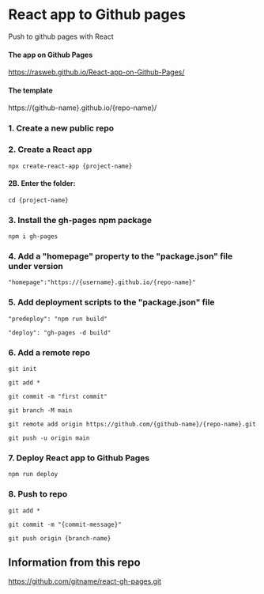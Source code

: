 # React app to Github pages 

Push to github pages with React

#### The app on Github Pages
https://rasweb.github.io/React-app-on-Github-Pages/

#### The template
https://{github-name}.github.io/{repo-name}/


### 1. Create a new public repo

### 2. Create a React app
```
npx create-react-app {project-name}
```

#### 2B. Enter the folder:
```
cd {project-name}
```

### 3. Install the gh-pages npm package
```
npm i gh-pages
```

### 4. Add a "homepage" property to the "package.json" file under version
```
"homepage":"https://{username}.github.io/{repo-name}"
```

### 5. Add deployment scripts to the "package.json" file
```
"predeploy": "npm run build"
```

```
"deploy": "gh-pages -d build"
```

### 6. Add a remote repo

```
git init
```

```
git add *
```

```
git commit -m "first commit"
```

```
git branch -M main
```

```
git remote add origin https://github.com/{github-name}/{repo-name}.git
```

```
git push -u origin main
```

### 7. Deploy React app to Github Pages

```
npm run deploy
```

### 8. Push to repo
```
git add *
```

```
git commit -m "{commit-message}"
```

```
git push origin {branch-name}
```


## Information from this repo
https://github.com/gitname/react-gh-pages.git